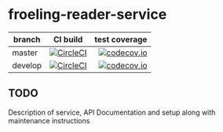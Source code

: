 # froeling-reader-service

| branch | CI build | test coverage |
|--------|:--------:|--------------:|
| master  | [![CircleCI](https://circleci.com/gh/logreposit/froeling-reader-service/tree/master.svg?style=shield)](https://circleci.com/gh/logreposit/froeling-reader-service/tree/master)   | [![codecov.io](https://codecov.io/gh/logreposit/froeling-reader-service/branch/master/graphs/badge.svg)](https://codecov.io/gh/logreposit/froeling-reader-service/branch/master/graphs/badge.svg)   |
| develop | [![CircleCI](https://circleci.com/gh/logreposit/froeling-reader-service/tree/develop.svg?style=shield)](https://circleci.com/gh/logreposit/froeling-reader-service/tree/develop) | [![codecov.io](https://codecov.io/gh/logreposit/froeling-reader-service/branch/develop/graphs/badge.svg)](https://codecov.io/gh/logreposit/froeling-reader-service/branch/develop/graphs/badge.svg) |

## TODO

Description of service, API Documentation and setup along with maintenance instructions
